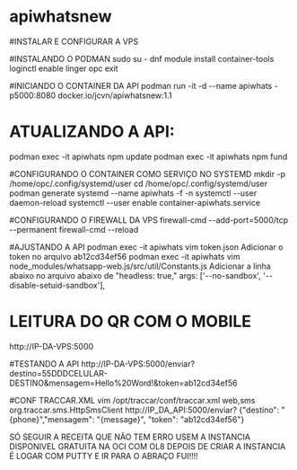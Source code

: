 # apiwhatsnew

#INSTALAR E CONFIGURAR A VPS 

#INSTALANDO O PODMAN
sudo su -
dnf module install container-tools
loginctl enable linger opc
exit

#INICIANDO O CONTAINER DA API
podman run -it -d --name apiwhats -p5000:8080 docker.io/jcvn/apiwhatsnew:1.1

# ATUALIZANDO A API:
podman exec -it apiwhats npm update
podman exec -it apiwhats npm fund 

#CONFIGURANDO O CONTAINER COMO SERVIÇO NO SYSTEMD
mkdir -p /home/opc/.config/systemd/user
cd /home/opc/.config/systemd/user
podman generate systemd --name apiwhats -f -n
systemctl --user daemon-reload
systemctl --user enable container-apiwhats.service

#CONFIGURANDO O FIREWALL DA  VPS
firewall-cmd --add-port=5000/tcp --permanent
firewall-cmd --reload

#AJUSTANDO A API
podman exec -it apiwhats vim token.json
Adicionar o token no arquivo
ab12cd34ef56
podman exec -it apiwhats vim node_modules/whatsapp-web.js/src/util/Constants.js
Adicionar a linha abaixo no arquivo abaixo de "headless: true,"
args: ['--no-sandbox', '--disable-setuid-sandbox'],

# LEITURA DO QR COM O MOBILE
http://IP-DA-VPS:5000

#TESTANDO A API
http://IP-DA-VPS:5000/enviar?destino=55DDDCELULAR-DESTINO&mensagem=Hello%20Word!&token=ab12cd34ef56

#CONF TRACCAR.XML
vim /opt/traccar/conf/traccar.xml
<entry key='notificator.types'>web,sms</entry>
<entry key='notificator.sms.manager.class'>org.traccar.sms.HttpSmsClient</entry>
<entry key='sms.http.url'>http://IP_DA_API:5000/enviar?</entry>
<entry key='sms.http.template'>
{"destino": "{phone}","mensagem": "{message}", "token": "ab12cd34ef56"}
</entry>

SÓ SEGUIR A RECEITA QUE NÃO TEM ERRO
USEM A INSTANCIA DISPONIVEL GRATUITA NA OCI COM OL8
DEPOIS DE CRIAR A INSTANCIA É LOGAR COM PUTTY E IR PARA O ABRAÇO
FUI!!!!

